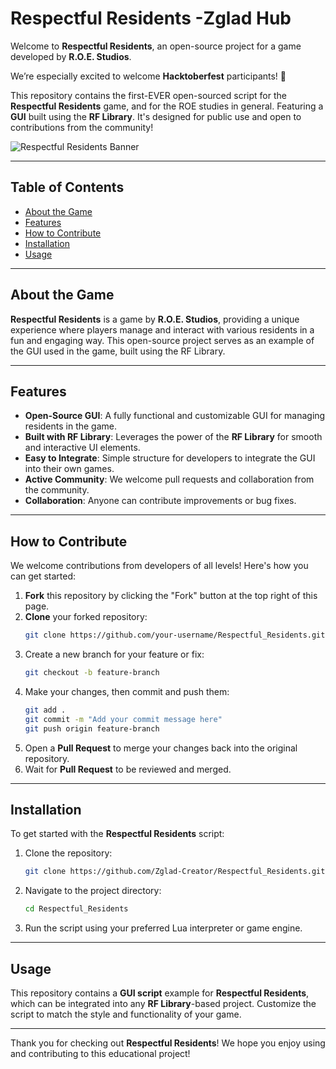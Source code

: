 # Respectful Residents -Zglad Hub

Welcome to **Respectful Residents**, an open-source project for a game developed by **R.O.E. Studios**. 

We’re especially excited to welcome **Hacktoberfest** participants! 🌱  

This repository contains the first-EVER open-sourced script for the **Respectful Residents** game, and for the ROE studies in general. Featuring a **GUI** built using the **RF Library**. It's designed for public use and open to contributions from the community!

![Respectful Residents Banner](https://avatars.githubusercontent.com/u/183560914?s=400&u=d442c46feb9cf20a1b0858238ef277b2d4c35936&v=4)


---

## Table of Contents
- [About the Game](#about-the-game)
- [Features](#features)
- [How to Contribute](#how-to-contribute)
- [Installation](#installation)
- [Usage](#usage)

---

## About the Game

**Respectful Residents** is a game by **R.O.E. Studios**, providing a unique experience where players manage and interact with various residents in a fun and engaging way. This open-source project serves as an example of the GUI used in the game, built using the RF Library.

---

## Features

- **Open-Source GUI**: A fully functional and customizable GUI for managing residents in the game.
- **Built with RF Library**: Leverages the power of the **RF Library** for smooth and interactive UI elements.
- **Easy to Integrate**: Simple structure for developers to integrate the GUI into their own games.
- **Active Community**: We welcome pull requests and collaboration from the community.
- **Collaboration**: Anyone can contribute improvements or bug fixes.

---

## How to Contribute

We welcome contributions from developers of all levels! Here's how you can get started:

1. **Fork** this repository by clicking the "Fork" button at the top right of this page.
2. **Clone** your forked repository:
    ```bash
    git clone https://github.com/your-username/Respectful_Residents.git
    ```
3. Create a new branch for your feature or fix:
    ```bash
    git checkout -b feature-branch
    ```
4. Make your changes, then commit and push them:
    ```bash
    git add .
    git commit -m "Add your commit message here"
    git push origin feature-branch
    ```
5. Open a **Pull Request** to merge your changes back into the original repository.
6. Wait for **Pull Request** to be reviewed and merged.

---

## Installation

To get started with the **Respectful Residents** script:

1. Clone the repository:
    ```bash
    git clone https://github.com/Zglad-Creator/Respectful_Residents.git
    ```

2. Navigate to the project directory:
    ```bash
    cd Respectful_Residents
    ```

3. Run the script using your preferred Lua interpreter or game engine.

---

## Usage

This repository contains a **GUI script** example for **Respectful Residents**, which can be integrated into any **RF Library**-based project. Customize the script to match the style and functionality of your game.

---

Thank you for checking out **Respectful Residents**! We hope you enjoy using and contributing to this educational project!
